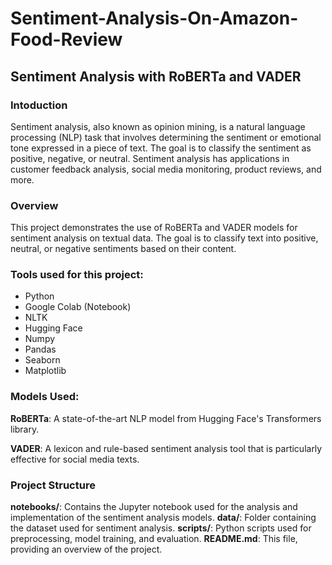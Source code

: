 # Sentiment-Analysis-On-Amazon-Food-Review
## Sentiment Analysis with RoBERTa and VADER

### Intoduction
Sentiment analysis, also known as opinion mining, is a natural language processing (NLP) task that involves determining the sentiment or emotional tone expressed in a piece of text. The goal is to classify the sentiment as positive, negative, or neutral. Sentiment analysis has applications in customer feedback analysis, social media monitoring, product reviews, and more.

### Overview
This project demonstrates the use of RoBERTa and VADER models for sentiment analysis on textual data. The goal is to classify text into positive, neutral, or negative sentiments based on their content.

### Tools used for this project:
* Python
* Google Colab (Notebook)
* NLTK
* Hugging Face
* Numpy
* Pandas
* Seaborn
* Matplotlib

### Models Used:
**RoBERTa**: A state-of-the-art NLP model from Hugging Face's Transformers library.

**VADER**: A lexicon and rule-based sentiment analysis tool that is particularly effective for social media texts.

### Project Structure
**notebooks/**: Contains the Jupyter notebook used for the analysis and implementation of the sentiment analysis models.
**data/**: Folder containing the dataset used for sentiment analysis.
**scripts/**: Python scripts used for preprocessing, model training, and evaluation.
**README.md**: This file, providing an overview of the project.
